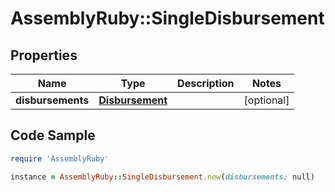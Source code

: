 # AssemblyRuby::SingleDisbursement

## Properties

Name | Type | Description | Notes
------------ | ------------- | ------------- | -------------
**disbursements** | [**Disbursement**](Disbursement.md) |  | [optional] 

## Code Sample

```ruby
require 'AssemblyRuby'

instance = AssemblyRuby::SingleDisbursement.new(disbursements: null)
```


